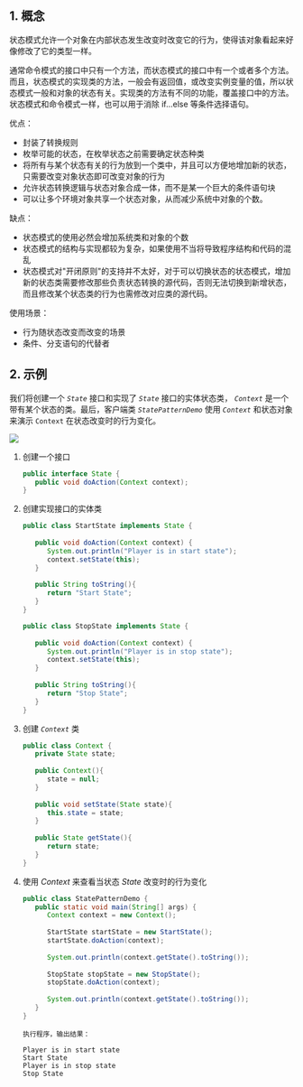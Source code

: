 ## 1. 概念

状态模式允许一个对象在内部状态发生改变时改变它的行为，使得该对象看起来好像修改了它的类型一样。

通常命令模式的接口中只有一个方法，而状态模式的接口中有一个或者多个方法。而且，状态模式的实现类的方法，一般会有返回值，或改变实例变量的值，所以状态模式一般和对象的状态有关。实现类的方法有不同的功能，覆盖接口中的方法。状态模式和命令模式一样，也可以用于消除 if...else 等条件选择语句。

优点：

- 封装了转换规则
- 枚举可能的状态，在枚举状态之前需要确定状态种类
- 将所有与某个状态有关的行为放到一个类中，并且可以方便地增加新的状态，只需要改变对象状态即可改变对象的行为
- 允许状态转换逻辑与状态对象合成一体，而不是某一个巨大的条件语句块
- 可以让多个环境对象共享一个状态对象，从而减少系统中对象的个数。

缺点：

- 状态模式的使用必然会增加系统类和对象的个数
- 状态模式的结构与实现都较为复杂，如果使用不当将导致程序结构和代码的混乱
- 状态模式对"开闭原则"的支持并不太好，对于可以切换状态的状态模式，增加新的状态类需要修改那些负责状态转换的源代码，否则无法切换到新增状态，而且修改某个状态类的行为也需修改对应类的源代码。

使用场景：

- 行为随状态改变而改变的场景
- 条件、分支语句的代替者

## 2. 示例

我们将创建一个 *`State`* 接口和实现了 *`State`* 接口的实体状态类， *`Context`* 是一个带有某个状态的类。最后，客户端类 *`StatePatternDemo`* 使用 *`Context`* 和状态对象来演示 `Context` 在状态改变时的行为变化。

![](https://chua-n.gitee.io/blog-images/notebooks/Java/85.png)

1. 创建一个接口

    ```java
    public interface State {
       public void doAction(Context context);
    }
    ```

2. 创建实现接口的实体类

    ```java
    public class StartState implements State {
     
       public void doAction(Context context) {
          System.out.println("Player is in start state");
          context.setState(this); 
       }
     
       public String toString(){
          return "Start State";
       }
    }
    ```

    ```java
    public class StopState implements State {
     
       public void doAction(Context context) {
          System.out.println("Player is in stop state");
          context.setState(this); 
       }
     
       public String toString(){
          return "Stop State";
       }
    }
    ```

3. 创建 *`Context`* 类

    ```java
    public class Context {
       private State state;
     
       public Context(){
          state = null;
       }
     
       public void setState(State state){
          this.state = state;     
       }
     
       public State getState(){
          return state;
       }
    }
    ```

4. 使用 *Context* 来查看当状态 *State* 改变时的行为变化

    ```java
    public class StatePatternDemo {
       public static void main(String[] args) {
          Context context = new Context();
     
          StartState startState = new StartState();
          startState.doAction(context);
     
          System.out.println(context.getState().toString());
     
          StopState stopState = new StopState();
          stopState.doAction(context);
     
          System.out.println(context.getState().toString());
       }
    }
    ```

    ```text
    执行程序，输出结果：
    
    Player is in start state
    Start State
    Player is in stop state
    Stop State
    ```

